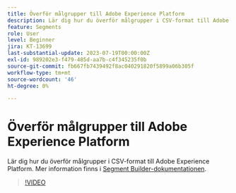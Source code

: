 ```yaml
---
title: Överför målgrupper till Adobe Experience Platform
description: Lär dig hur du överför målgrupper i CSV-format till Adobe Experience Platform.
feature: Segments
role: User
level: Beginner
jira: KT-13699
last-substantial-update: 2023-07-19T00:00:00Z
exl-id: 989202e3-f479-485d-aa7b-c4f345235f0b
source-git-commit: fb667fb7439492f8ac040291820f5899a06b305f
workflow-type: tm+mt
source-wordcount: '46'
ht-degree: 0%

---
```


# Överför målgrupper till Adobe Experience Platform

Lär dig hur du överför målgrupper i CSV-format till Adobe Experience Platform. Mer information finns i [Segment Builder-dokumentationen](https://experienceleague.adobe.com/sv/docs/experience-platform/segmentation/ui/audience-portal#import-audience).

>[!VIDEO](https://video.tv.adobe.com/v/3421714/?learn=on&enablevpops)
